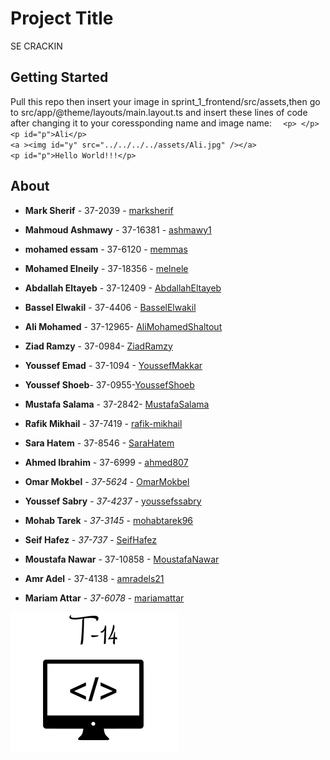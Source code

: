 
# Project Title

SE CRACKIN

## Getting Started

Pull this repo then insert your image in sprint_1_frontend/src/assets,then go to src/app/@theme/layouts/main.layout.ts
and insert these lines of code after changing it to your coressponding name and image name:
      `  <p> </p>`\
      `<p id="p">Ali</p>`\
      `<a ><img id="y" src="../../../../assets/Ali.jpg" /></a>`\
      `<p id="p">Hello World!!!</p>`


## About

* **Mark Sherif** - 37-2039 - [marksherif](https://github.com/marksherif)
* **Mahmoud Ashmawy** - 37-16381 - [ashmawy1](https://github.com/ashmawy1)
* **mohamed essam** - 37-6120 - [memmas](https://github.com/memmas)
* **Mohamed Elneily** - 37-18356 - [melnele](https://github.com/melnele)
* **Abdallah Eltayeb** - 37-12409 - [AbdallahEltayeb](https://github.com/AbdallahEltayeb)
* **Bassel Elwakil** - 37-4406 - [BasselElwakil](https://github.com/BasselElwakil)
* **Ali Mohamed** - 37-12965- [AliMohamedShaltout](https://github.com/AliMohamedShaltout)
* **Ziad Ramzy** - 37-0984- [ZiadRamzy](https://github.com/ZiadRamzy)
* **Youssef Emad** - 37-1094 - [YoussefMakkar](https://github.com/YoussefMakkar)
* **Youssef Shoeb**- 37-0955-[YoussefShoeb](https://github.com/YoussefShoeb)

* **Mustafa Salama** - 37-2842- [MustafaSalama](https://github.com/MustafaSalama)

* **Rafik Mikhail** - 37-7419 - [rafik-mikhail](https://github.com/rafik-mikhail)

* **Sara Hatem** - 37-8546 - [SaraHatem](https://github.com/SaraHatem)

* **Ahmed Ibrahim** - 37-6999 - [ahmed807](https://github.com/ahmed807)


* **Omar Mokbel** - *37-5624* - [OmarMokbel](https://github.com/OmarMokbel)

* **Youssef Sabry** - *37-4237* - [youssefssabry](https://github.com/youssefssabry) 

* **Mohab Tarek** - *37-3145* - [mohabtarek96](https://github.com/mohabtarek96)

* **Seif Hafez** - *37-737* - [SeifHafez](https://github.com/SeifHafez)

* **Moustafa Nawar** - 37-10858 - [MoustafaNawar](https://github.com/MoustafaNawar)
* **Amr Adel** - 37-4138 - [amradels21](https://github.com/amradels21)
* **Mariam Attar** - *37-6078* - [mariamattar](https://github.com/mariamattar)

![tutorial logo](https://github.com/marksherif/T-14/blob/master/logo.png)
